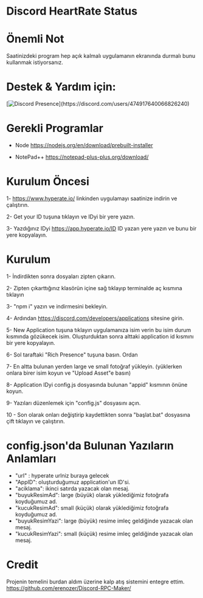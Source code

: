 # Discord HeartRate Status

# Önemli Not
Saatinizdeki program hep açık kalmalı uygulamanın ekranında durmalı bunu kullanmak istiyorsanız.

# Destek & Yardım için:
 [![Discord Presence](https://lanyard-profile-readme.vercel.app/api/474917640066826240?theme=light&bg=809ecf&animated=false&hideDiscrim=true&borderRadius=30px&idleMessage=Probably%20doing%20something%20else...)](https://discord.com/users/474917640066826240)

# Gerekli Programlar
- Node
https://nodejs.org/en/download/prebuilt-installer

- NotePad++
https://notepad-plus-plus.org/download/

# Kurulum Öncesi
1- https://www.hyperate.io/ linkinden uygulamayı saatinize indirin ve çalıştırın.

2- Get your ID tuşuna tıklayın ve IDyi bir yere yazın.

3- Yazdığınız IDyi https://app.hyperate.io/ID ID yazan yere yazın ve bunu bir yere kopyalayın.

# Kurulum
1- İndirdikten sonra dosyaları zipten çıkarın.

2- Zipten çıkarttığınız klasörün içine sağ tıklayıp terminalde aç kısmına tıklayın

3- "npm i" yazın ve indirmesini bekleyin.

4- Ardından https://discord.com/developers/applications sitesine girin.

5- New Application tuşuna tıklayın uygulamanıza isim verin bu isim durum kısmında gözükecek isim. Oluşturduktan sonra alttaki application id kısmını bir yere kopyalayın.

6- Sol taraftaki "Rich Presence" tuşuna basın. Ordan 

7- En altta bulunan yerden large ve small fotoğraf yükleyin. (yüklerken onlara birer isim koyun ve "Upload Asset"e basın)

8- Application IDyi config.js dosyasında bulunan "appid" kısmının önüne koyun.

9- Yazıları düzenlemek için "config.js" dosyasını açın.

10 - Son olarak onları değiştirip kaydettikten sonra "başlat.bat" dosyasına çift tıklayın ve çalıştırın.

# config.json'da Bulunan Yazıların Anlamları
- "url" : hyperate urlniz buraya gelecek
- "AppID": oluşturduğumuz application'un ID'si.
 - "aciklama": ikinci satırda yazacak olan mesaj.
 - "buyukResimAd": large (büyük) olarak yüklediğimiz fotoğrafa koyduğumuz ad.
 - "kucukResimAd": small (küçük) olarak yüklediğimiz fotoğrafa koyduğumuz ad.
 - "buyukResimYazi": large (büyük) resime imleç geldiğinde yazacak olan mesaj.
 - "kucukResimYazi": small (küçük) resime imleç geldiğinde yazacak olan mesaj.


 # Credit

Projenin temelini burdan aldım üzerine kalp atış sistemini entegre ettim.
https://github.com/erenozer/Discord-RPC-Maker/